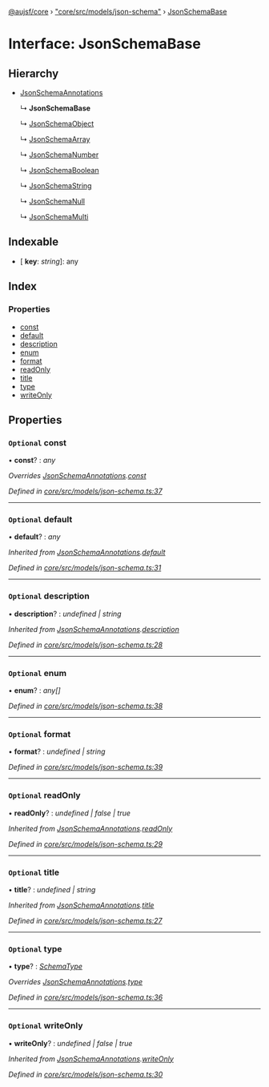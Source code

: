[@aujsf/core](../README.md) › ["core/src/models/json-schema"](../modules/_core_src_models_json_schema_.md) › [JsonSchemaBase](_core_src_models_json_schema_.jsonschemabase.md)

# Interface: JsonSchemaBase

## Hierarchy

* [JsonSchemaAnnotations](_core_src_models_json_schema_.jsonschemaannotations.md)

  ↳ **JsonSchemaBase**

  ↳ [JsonSchemaObject](_core_src_models_json_schema_.jsonschemaobject.md)

  ↳ [JsonSchemaArray](_core_src_models_json_schema_.jsonschemaarray.md)

  ↳ [JsonSchemaNumber](_core_src_models_json_schema_.jsonschemanumber.md)

  ↳ [JsonSchemaBoolean](_core_src_models_json_schema_.jsonschemaboolean.md)

  ↳ [JsonSchemaString](_core_src_models_json_schema_.jsonschemastring.md)

  ↳ [JsonSchemaNull](_core_src_models_json_schema_.jsonschemanull.md)

  ↳ [JsonSchemaMulti](_core_src_models_json_schema_.jsonschemamulti.md)

## Indexable

* \[ **key**: *string*\]: any

## Index

### Properties

* [const](_core_src_models_json_schema_.jsonschemabase.md#optional-const)
* [default](_core_src_models_json_schema_.jsonschemabase.md#optional-default)
* [description](_core_src_models_json_schema_.jsonschemabase.md#optional-description)
* [enum](_core_src_models_json_schema_.jsonschemabase.md#optional-enum)
* [format](_core_src_models_json_schema_.jsonschemabase.md#optional-format)
* [readOnly](_core_src_models_json_schema_.jsonschemabase.md#optional-readonly)
* [title](_core_src_models_json_schema_.jsonschemabase.md#optional-title)
* [type](_core_src_models_json_schema_.jsonschemabase.md#optional-type)
* [writeOnly](_core_src_models_json_schema_.jsonschemabase.md#optional-writeonly)

## Properties

### `Optional` const

• **const**? : *any*

*Overrides [JsonSchemaAnnotations](_core_src_models_json_schema_.jsonschemaannotations.md).[const](_core_src_models_json_schema_.jsonschemaannotations.md#optional-const)*

*Defined in [core/src/models/json-schema.ts:37](https://github.com/jbockle/au-jsonschema-form/blob/ffdfbe8/packages/core/src/models/json-schema.ts#L37)*

___

### `Optional` default

• **default**? : *any*

*Inherited from [JsonSchemaAnnotations](_core_src_models_json_schema_.jsonschemaannotations.md).[default](_core_src_models_json_schema_.jsonschemaannotations.md#optional-default)*

*Defined in [core/src/models/json-schema.ts:31](https://github.com/jbockle/au-jsonschema-form/blob/ffdfbe8/packages/core/src/models/json-schema.ts#L31)*

___

### `Optional` description

• **description**? : *undefined | string*

*Inherited from [JsonSchemaAnnotations](_core_src_models_json_schema_.jsonschemaannotations.md).[description](_core_src_models_json_schema_.jsonschemaannotations.md#optional-description)*

*Defined in [core/src/models/json-schema.ts:28](https://github.com/jbockle/au-jsonschema-form/blob/ffdfbe8/packages/core/src/models/json-schema.ts#L28)*

___

### `Optional` enum

• **enum**? : *any[]*

*Defined in [core/src/models/json-schema.ts:38](https://github.com/jbockle/au-jsonschema-form/blob/ffdfbe8/packages/core/src/models/json-schema.ts#L38)*

___

### `Optional` format

• **format**? : *undefined | string*

*Defined in [core/src/models/json-schema.ts:39](https://github.com/jbockle/au-jsonschema-form/blob/ffdfbe8/packages/core/src/models/json-schema.ts#L39)*

___

### `Optional` readOnly

• **readOnly**? : *undefined | false | true*

*Inherited from [JsonSchemaAnnotations](_core_src_models_json_schema_.jsonschemaannotations.md).[readOnly](_core_src_models_json_schema_.jsonschemaannotations.md#optional-readonly)*

*Defined in [core/src/models/json-schema.ts:29](https://github.com/jbockle/au-jsonschema-form/blob/ffdfbe8/packages/core/src/models/json-schema.ts#L29)*

___

### `Optional` title

• **title**? : *undefined | string*

*Inherited from [JsonSchemaAnnotations](_core_src_models_json_schema_.jsonschemaannotations.md).[title](_core_src_models_json_schema_.jsonschemaannotations.md#optional-title)*

*Defined in [core/src/models/json-schema.ts:27](https://github.com/jbockle/au-jsonschema-form/blob/ffdfbe8/packages/core/src/models/json-schema.ts#L27)*

___

### `Optional` type

• **type**? : *[SchemaType](../modules/_core_src_models_json_schema_.md#schematype)*

*Overrides [JsonSchemaAnnotations](_core_src_models_json_schema_.jsonschemaannotations.md).[type](_core_src_models_json_schema_.jsonschemaannotations.md#optional-type)*

*Defined in [core/src/models/json-schema.ts:36](https://github.com/jbockle/au-jsonschema-form/blob/ffdfbe8/packages/core/src/models/json-schema.ts#L36)*

___

### `Optional` writeOnly

• **writeOnly**? : *undefined | false | true*

*Inherited from [JsonSchemaAnnotations](_core_src_models_json_schema_.jsonschemaannotations.md).[writeOnly](_core_src_models_json_schema_.jsonschemaannotations.md#optional-writeonly)*

*Defined in [core/src/models/json-schema.ts:30](https://github.com/jbockle/au-jsonschema-form/blob/ffdfbe8/packages/core/src/models/json-schema.ts#L30)*
